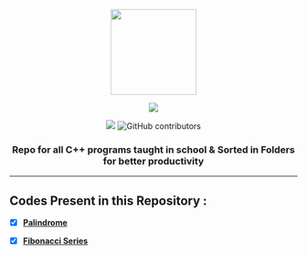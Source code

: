 <p align="center">
    <img src="https://upload.wikimedia.org/wikipedia/commons/1/18/ISO_C%2B%2B_Logo.svg" width = "150">
    <p align="center">
             <a href="https://git.io/typing-svg">
        <img
            src="https://readme-typing-svg.herokuapp.com?font=JetBrains+Mono&size=35&duration=3000&color=659AD2&center=true&vCenter=true&lines=Mushtifund+Aryaan+-+CS&width=600" /></a></p>
</p>

<p align="center">
  <img src="https://img.shields.io/github/repo-size/atharv115/MAHSS-CPP?logo=GitHub&style=for-the-badge">
  <img alt="GitHub contributors" src="https://img.shields.io/github/contributors/Atharv115/MAHSS-CPP?color=purple&label=Repo%20Contributers&logo=Github&style=for-the-badge">
</p> 

<h3 align="center">
    Repo for all <strong>C++</strong> programs taught in school & Sorted in Folders for better productivity
</h3>

***
## **Codes Present in this Repository :**

- [x] [**Palindrome**](https://github.com/Atharv115/MAHSS-CPP/blob/main/We/Palindrome.cpp)
- [x] [**Fibonacci Series**](https://github.com/Atharv115/MAHSS-CPP/blob/main/We/Fibonacci_Series.cpp)

